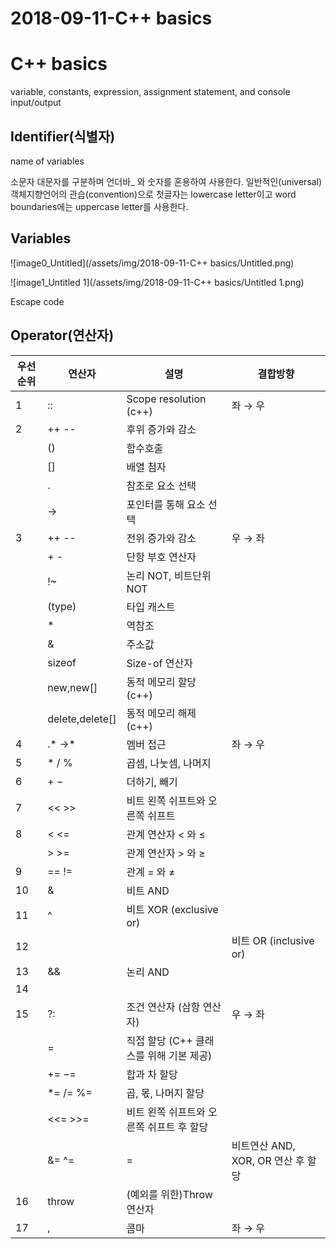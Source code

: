 # 2018-09-11-C++ basics

# C++ basics

variable, constants, expression, assignment statement, and console input/output

## Identifier(식별자)

name of variables

소문자 대문자를 구분하며 언더바_ 와 숫자를 혼용하여 사용한다. 일반적인(universal) 객체지향언어의 관습(convention)으로 첫글자는 lowercase letter이고 word boundaries에는 uppercase letter를 사용한다.

## Variables

![image0_Untitled](/assets/img/2018-09-11-C++ basics/Untitled.png)

![image1_Untitled 1](/assets/img/2018-09-11-C++ basics/Untitled 1.png)

Escape code

## Operator(연산자)

| ﻿우선순위 | 연산자             | 설명                        | 결합방향  |
| ----- | --------------- | ------------------------- | ----- |
| 1     | ::              | Scope resolution (c++)    | 좌 → 우 |
| 2     | ++ --           | 후위 증가와 감소                 |       |
|       | ()              | 함수호출                      |       |
|       | []              | 배열 첨자                     |       |
|       | .               | 참조로 요소 선택                 |       |
|       | ->              | 포인터를 통해 요소 선택             |       |
| 3     | ++ --           | 전위 증가와 감소                 | 우 → 좌 |
|       | + -             | 단항 부호 연산자                 |       |
|       | !~              | 논리 NOT, 비트단위 NOT          |       |
|       | (type)          | 타입 캐스트                    |       |
|       | *               | 역참조                       |       |
|       | &               | 주소값                       |       |
|       | sizeof          | Size-of 연산자               |       |
|       | new,new[]       | 동적 메모리 할당 (c++)           |       |
|       | delete,delete[] | 동적 메모리 해제 (c++)           |       |
| 4     | .* ->*          | 멤버 접근                     | 좌 → 우 |
| 5     | * / %           | 곱셈, 나눗셈, 나머지              |       |
| 6     | + −             | 더하기, 빼기                   |       |
| 7     | << >>           | 비트 왼쪽 쉬프트와 오른쪽 쉬프트        |       |
| 8     | < <=            | 관계 연산자 < 와 ≤              |       |
|       | > >=            | 관계 연산자 > 와 ≥              |       |
| 9     | == !=           | 관계 = 와 ≠                  |       |
| 10    | &               | 비트 AND                    |       |
| 11    | ^               | 비트 XOR (exclusive or)     |       |
| 12    | |               | 비트 OR (inclusive or)      |       |
| 13    | &&              | 논리 AND                    |       |
| 14    | ||              | 논리 OR                     |       |
| 15    | ?:              | 조건 연산자 (삼항 연산자)           | 우 → 좌 |
|       | =               | 직접 할당 (C++ 클래스를 위해 기본 제공) |       |
|       | += −=           | 합과 차 할당                   |       |
|       | *= /= %=        | 곱, 몫, 나머지 할당              |       |
|       | <<= >>=         | 비트 왼쪽 쉬프트와 오른쪽 쉬프트 후 할당   |       |
|       | &= ^= |=        | 비트연산 AND, XOR, OR 연산 후 할당 |       |
| 16    | throw           | (예외를 위한)Throw 연산자         |       |
| 17    | ,               | 콤마                        | 좌 → 우 |

